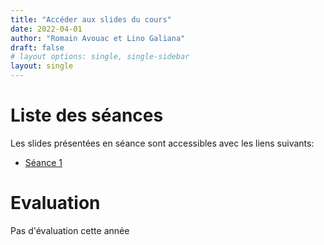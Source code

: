 ```yaml
---
title: "Accéder aux slides du cours"
date: 2022-04-01
author: "Romain Avouac et Lino Galiana"
draft: false
# layout options: single, single-sidebar
layout: single
---
```


# Liste des séances

Les slides présentées en séance sont accessibles avec
les liens suivants:

- [Séance 1](https://avouacr.pages.lab.sspcloud.fr/ensae-reproductibilite-slides/)

# Evaluation

Pas d'évaluation cette année